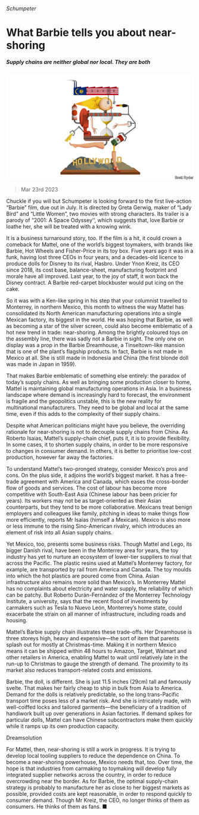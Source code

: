###### Schumpeter

# What Barbie tells you about near-shoring 

##### Supply chains are neither global nor local. They are both 

![image](images/20230325_WBD000.jpg) 

> Mar 23rd 2023 

Chuckle if you will but Schumpeter is looking forward to the first live-action “Barbie” film, due out in July. It is directed by Greta Gerwig, maker of “Lady Bird” and “Little Women”, two movies with strong characters. Its trailer is a parody of “2001: A Space Odyssey’‘, which suggests that, love Barbie or loathe her, she will be treated with a knowing wink.

It is a business turnaround story, too. If the film is a hit, it could crown a comeback for Mattel, one of the world’s biggest toymakers, with brands like Barbie, Hot Wheels and Fisher-Price in its toy box. Five years ago it was in a funk, having lost three CEOs in four years, and a decades-old licence to produce dolls for Disney to its rival, Hasbro. Under Ynon Kreiz, its CEO since 2018, its cost base, balance-sheet, manufacturing footprint and morale have all improved. Last year, to the joy of staff, it won back the Disney contract. A Barbie red-carpet blockbuster would put icing on the cake. 

So it was with a Ken-like spring in his step that your columnist travelled to Monterrey, in northern Mexico, this month to witness the way Mattel has consolidated its North American manufacturing operations into a single Mexican factory, its biggest in the world. He was hoping that Barbie, as well as becoming a star of the silver screen, could also become emblematic of a hot new trend in trade: near-shoring. Among the brightly coloured toys on the assembly line, there was sadly not a Barbie in sight. The only one on display was a prop in the Barbie Dreamhouse, a Tinseltown-like mansion that is one of the plant’s flagship products. In fact, Barbie is not made in Mexico at all. She is still made in Indonesia and China (the first blonde doll was made in Japan in 1959). 

That makes Barbie emblematic of something else entirely: the paradox of today’s supply chains. As well as bringing some production closer to home, Mattel is maintaining global manufacturing operations in Asia. In a business landscape where demand is increasingly hard to forecast, the environment is fragile and the geopolitics unstable, this is the new reality for multinational manufacturers. They need to be global and local at the same time, even if this adds to the complexity of their supply chains. 

Despite what American politicians might have you believe, the overriding rationale for near-shoring is not to decouple supply chains from China. As Roberto Isaias, Mattel’s supply-chain chief, puts it, it is to provide flexibility. In some cases, it  to shorten supply chains, in order to be more responsive to changes in consumer demand. In others, it is better to prioritise low-cost production, however far away the factories.

To understand Mattel’s two-pronged strategy, consider Mexico’s pros and cons. On the plus side, it adjoins the world’s biggest market. It has a free-trade agreement with America and Canada, which eases the cross-border flow of goods and services. The cost of labour has become more competitive with South-East Asia (Chinese labour has been pricier for years). Its workers may not be as target-oriented as their Asian counterparts, but they tend to be more collaborative. Mexicans treat benign employers and colleagues like family, pitching in ideas to make things flow more efficiently, reports Mr Isaias (himself a Mexican). Mexico is also more or less immune to the rising Sino-American rivalry, which introduces an element of risk into all Asian supply chains. 

Yet Mexico, too, presents some business risks. Though Mattel and Lego, its bigger Danish rival, have been in the Monterrey area for years, the toy industry has yet to nurture an ecosystem of lower-tier suppliers to rival that across the Pacific. The plastic resins used at Mattel’s Monterrey factory, for example, are transported by rail from America and Canada. The toy moulds into which the hot plastics are poured come from China. Asian infrastructure also remains more solid than Mexico’s. In Monterrey Mattel has no complaints about electricity and water supply, the reliability of which can be patchy. But Roberto Durán-Fernández of the Monterrey Technology Institute, a university, says that the recent flood of investments by carmakers such as Tesla to Nuevo León, Monterrey’s home state, could exacerbate the strain on all manner of infrastructure, including roads and housing. 

Mattel’s Barbie supply chain illustrates these trade-offs. Her Dreamhouse is three storeys high, heavy and expensive—the sort of item that parents splash out for mostly at Christmas-time. Making it in northern Mexico means it can be shipped within 48 hours to Amazon, Target, Walmart and other retailers in America, enabling Mattel to wait until relatively late in the run-up to Christmas to gauge the strength of demand. The proximity to its market also reduces transport-related costs and emissions. 

Barbie, the doll, is different. She is just 11.5 inches (29cm) tall and famously svelte. That makes her fairly cheap to ship in bulk from Asia to America. Demand for the dolls is relatively predictable, so the long trans-Pacific transport time poses less of a market risk. And she is intricately made, with well-coiffed locks and tailored garments—the beneficiary of a tradition of handiwork built up over generations in Asian factories. If demand spikes for particular dolls, Mattel can have Chinese subcontractors make them quickly while it ramps up its own production capacity. 

Dreamsolution 

For Mattel, then, near-shoring is still a work in progress. It is trying to develop local tooling suppliers to reduce the dependence on China. To become a near-shoring powerhouse, Mexico needs that, too. Over time, the hope is that industries from carmaking to toymaking will develop fully integrated supplier networks across the country, in order to reduce overcrowding near the border. As for Barbie, the optimal supply-chain strategy is probably to manufacture her as close to her biggest markets as possible, provided costs are kept reasonable, in order to respond quickly to consumer demand. Though Mr Kreiz, the CEO, no longer thinks of them as consumers. He thinks of them as fans. ■






